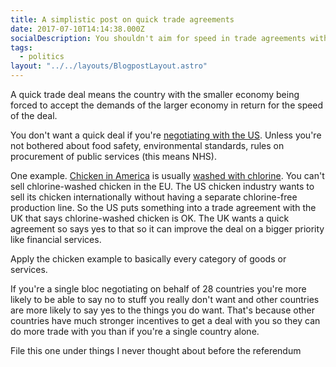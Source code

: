 ```yaml
---
title: A simplistic post on quick trade agreements
date: 2017-07-10T14:14:38.000Z
socialDescription: You shouldn't aim for speed in trade agreements with big trading blocs
tags:
  - politics
layout: "../../layouts/BlogpostLayout.astro"
---
```


A quick trade deal means the country with the smaller economy being forced to accept the demands of the larger economy in return for the speed of the deal.

You don't want a quick deal if you're [negotiating with the US](http://www.bbc.co.uk/news/uk-politics-40540340). Unless you're not bothered about food safety, environmental standards, rules on procurement of public services (this means NHS).

One example. [Chicken in America](http://www.salon.com/2014/05/26/chlorine_in_your_chicken_why_poultry_is_more_dangerous_than_ever_partner/) is usually [washed with chlorine](https://www.washingtonpost.com/world/europe/free-trade-with-us-europe-balks-at-chlorine-chicken-hormone-beef/2014/12/04/e9aa131c-6c3f-11e4-bafd-6598192a448d_story.html). You can't sell chlorine-washed chicken in the EU. The US chicken industry wants to sell its chicken internationally without having a separate chlorine-free production line. So the US puts something into a trade agreement with the UK that says chlorine-washed chicken is OK. The UK wants a quick agreement so says yes to that so it can improve the deal on a bigger priority like financial services.

Apply the chicken example to basically every category of goods or services.

If you're a single bloc negotiating on behalf of 28 countries you're more likely to be able to say no to stuff you really don't want and other countries are more likely to say yes to the things you do want. That's because other countries have much stronger incentives to get a deal with you so they can do more trade with you than if you're a single country alone.

File this one under things I never thought about before the referendum
